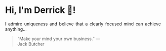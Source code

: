 # Hi, I'm Derrick 👋!
<p align="justify">I admire uniqueness and believe that a clearly focused mind can achieve anything...</p> 
<!-- #quote-start -->
<blockquote>&ldquo;Make your mind your own business.&rdquo; &mdash; <footer>Jack Butcher</footer></blockquote>
<!-- #quote-end -->
